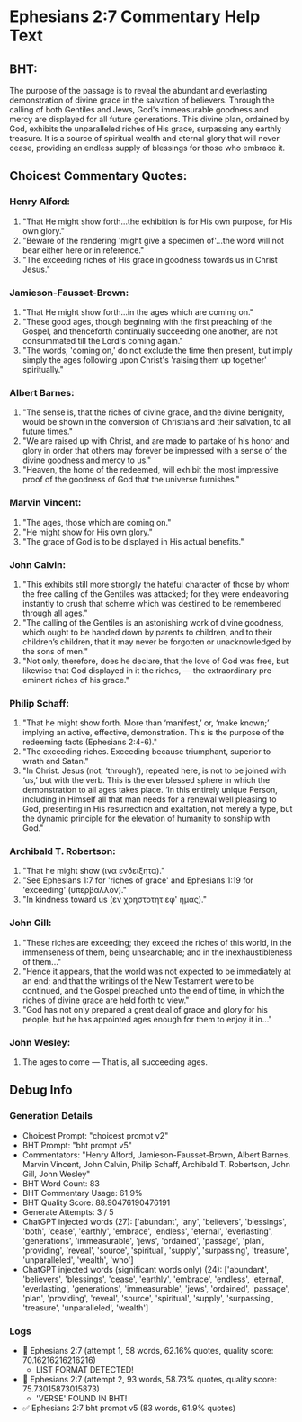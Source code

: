# Ephesians 2:7 Commentary Help Text

## BHT:
The purpose of the passage is to reveal the abundant and everlasting demonstration of divine grace in the salvation of believers. Through the calling of both Gentiles and Jews, God's immeasurable goodness and mercy are displayed for all future generations. This divine plan, ordained by God, exhibits the unparalleled riches of His grace, surpassing any earthly treasure. It is a source of spiritual wealth and eternal glory that will never cease, providing an endless supply of blessings for those who embrace it.

## Choicest Commentary Quotes:
### Henry Alford:
1. "That He might show forth...the exhibition is for His own purpose, for His own glory."
2. "Beware of the rendering 'might give a specimen of'...the word will not bear either here or in reference."
3. "The exceeding riches of His grace in goodness towards us in Christ Jesus."

### Jamieson-Fausset-Brown:
1. "That He might show forth...in the ages which are coming on."
2. "These good ages, though beginning with the first preaching of the Gospel, and thenceforth continually succeeding one another, are not consummated till the Lord's coming again."
3. "The words, 'coming on,' do not exclude the time then present, but imply simply the ages following upon Christ's 'raising them up together' spiritually."

### Albert Barnes:
1. "The sense is, that the riches of divine grace, and the divine benignity, would be shown in the conversion of Christians and their salvation, to all future times."
2. "We are raised up with Christ, and are made to partake of his honor and glory in order that others may forever be impressed with a sense of the divine goodness and mercy to us."
3. "Heaven, the home of the redeemed, will exhibit the most impressive proof of the goodness of God that the universe furnishes."

### Marvin Vincent:
1. "The ages, those which are coming on."
2. "He might show for His own glory."
3. "The grace of God is to be displayed in His actual benefits."

### John Calvin:
1. "This exhibits still more strongly the hateful character of those by whom the free calling of the Gentiles was attacked; for they were endeavoring instantly to crush that scheme which was destined to be remembered through all ages."
2. "The calling of the Gentiles is an astonishing work of divine goodness, which ought to be handed down by parents to children, and to their children’s children, that it may never be forgotten or unacknowledged by the sons of men."
3. "Not only, therefore, does he declare, that the love of God was free, but likewise that God displayed in it the riches, — the extraordinary pre-eminent riches of his grace."

### Philip Schaff:
1. "That he might show forth. More than ‘manifest,’ or, ‘make known;’ implying an active, effective, demonstration. This is the purpose of the redeeming facts (Ephesians 2:4-6)."
2. "The exceeding riches. Exceeding because triumphant, superior to wrath and Satan."
3. "In Christ. Jesus (not, ‘through’), repeated here, is not to be joined with ‘us,’ but with the verb. This is the ever blessed sphere in which the demonstration to all ages takes place. ‘In this entirely unique Person, including in Himself all that man needs for a renewal well pleasing to God, presenting in His resurrection and exaltation, not merely a type, but the dynamic principle for the elevation of humanity to sonship with God."

### Archibald T. Robertson:
1. "That he might show (ινα ενδειξητα)."
2. "See Ephesians 1:7 for 'riches of grace' and Ephesians 1:19 for 'exceeding' (υπερβαλλον)."
3. "In kindness toward us (εν χρηστοτητ εφ' ημας)."

### John Gill:
1. "These riches are exceeding; they exceed the riches of this world, in the immenseness of them, being unsearchable; and in the inexhaustibleness of them..."
2. "Hence it appears, that the world was not expected to be immediately at an end; and that the writings of the New Testament were to be continued, and the Gospel preached unto the end of time, in which the riches of divine grace are held forth to view."
3. "God has not only prepared a great deal of grace and glory for his people, but he has appointed ages enough for them to enjoy it in..."

### John Wesley:
1. The ages to come — That is, all succeeding ages.


## Debug Info
### Generation Details
- Choicest Prompt: "choicest prompt v2"
- BHT Prompt: "bht prompt v5"
- Commentators: "Henry Alford, Jamieson-Fausset-Brown, Albert Barnes, Marvin Vincent, John Calvin, Philip Schaff, Archibald T. Robertson, John Gill, John Wesley"
- BHT Word Count: 83
- BHT Commentary Usage: 61.9%
- BHT Quality Score: 88.90476190476191
- Generate Attempts: 3 / 5
- ChatGPT injected words (27):
	['abundant', 'any', 'believers', 'blessings', 'both', 'cease', 'earthly', 'embrace', 'endless', 'eternal', 'everlasting', 'generations', 'immeasurable', 'jews', 'ordained', 'passage', 'plan', 'providing', 'reveal', 'source', 'spiritual', 'supply', 'surpassing', 'treasure', 'unparalleled', 'wealth', 'who']
- ChatGPT injected words (significant words only) (24):
	['abundant', 'believers', 'blessings', 'cease', 'earthly', 'embrace', 'endless', 'eternal', 'everlasting', 'generations', 'immeasurable', 'jews', 'ordained', 'passage', 'plan', 'providing', 'reveal', 'source', 'spiritual', 'supply', 'surpassing', 'treasure', 'unparalleled', 'wealth']

### Logs
- 🔄 Ephesians 2:7 (attempt 1, 58 words, 62.16% quotes, quality score: 70.16216216216216) 
	- LIST FORMAT DETECTED!
- 🔄 Ephesians 2:7 (attempt 2, 93 words, 58.73% quotes, quality score: 75.73015873015873) 
	- 'VERSE' FOUND IN BHT!
- ✅ Ephesians 2:7 bht prompt v5 (83 words, 61.9% quotes)